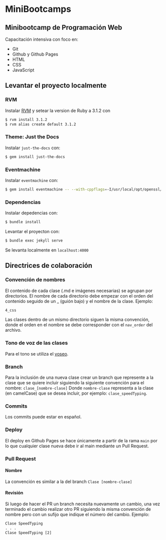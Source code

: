 # MiniBootcamps
## Minibootcamp de Programación Web
Capacitación intensiva con foco en:
- Git
- Github y Github Pages
- HTML
- CSS
- JavaScript

## Levantar el proyecto localmente
### RVM
Instalar [RVM](https://nrogap.medium.com/install-rvm-in-macos-step-by-step-d3b3c236953b) y setear la version de Ruby a 3.1.2 con
```sh
$ rvm install 3.1.2 
$ rvm alias create default 3.1.2 
```

### Theme: Just the Docs
Instalar `just-the-docs` con: 
```sh
$ gem install just-the-docs
```

### Eventmachine
Instalar `eventmachine` con: 
```sh
$ gem install eventmachine -- --with-cppflags=-I/usr/local/opt/openssl/include
```

### Dependencias 
Instalar depedencias con: 
```sh
$ bundle install
```
Levantar el proyecton con: 
```sh
$ bundle exec jekyll serve
``` 
Se levanta localmente en `localhost:4000`

## Directrices de colaboración
### Convención de nombres
El contenido de cada clase (.md e imágenes necesarias) se agrupan por directorios.
El nombre de cada directorio debe empezar con el orden del contenido seguido de un _ (guión bajo) y el nombre de la clase. Ejemplo:
```html
4_css
```

Las clases dentro de un mismo directorio siguen la misma convención, donde el orden en el nombre se debe corresponder con el `nav_order` del archivo.

### Tono de voz de las clases
Para el tono se utiliza el [voseo](https://www.rae.es/dpd/voseo).

### Branch
Para la inclusión de una nueva clase crear un branch que represente a la clase que se quiere incluir siguiendo la siguiente convención para el nombre:
`clase_[nombre-clase]`
Donde `nombre-clase` representa a la clase (en camelCase) que se desea incluir, por ejemplo: `clase_speedTyping`.

### Commits
Los commits puede estar en español.

### Deploy
El deploy en Github Pages se hace únicamente a partir de la rama `main` por lo que cualquier clase nueva debe ir al main mediante un Pull Request.

### Pull Request
#### Nombre
La convención es similar a la del branch
`Clase [nombre-clase]`

#### Revisión
Si luego de hacer el PR un branch necesita nuevamente un cambio, una vez terminado el cambio realizar otro PR siguiendo la misma convención de nombre pero con un sufijo que indique el número del cambio. Ejemplo:
```html
Clase SpeedTyping
. . . 
Clase SpeedTyping [2]
```

